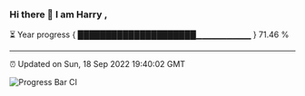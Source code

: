 ### Hi there 👋 I am Harry , 

⏳ Year progress { █████████████████████▁▁▁▁▁▁▁▁▁ } 71.46 %

---

⏰ Updated on Sun, 18 Sep 2022 19:40:02 GMT

![Progress Bar CI](https://github.com/duykhang68/duykhang68/workflows/Progress%20Bar%20CI/badge.svg)
